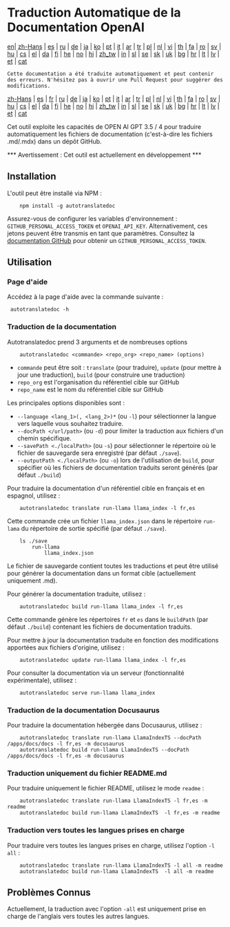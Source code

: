 
# Traduction Automatique de la Documentation OpenAI

[en](../README.md)| [zh-Hans](/i18n/README_zh-Hans.md) | [es](/i18n/README_es.md) | [ru](/i18n/README_ru.md) | [de](/i18n/README_de.md) | [ja](/i18n/README_ja.md) | [ko](/i18n/README_ko.md) | [pt](/i18n/README_pt.md) | [it](/i18n/README_it.md) | [ar](/i18n/README_ar.md) | [tr](/i18n/README_tr.md) | [pl](/i18n/README_pl.md) | [nl](/i18n/README_nl.md) | [vi](/i18n/README_vi.md) | [th](/i18n/README_th.md) | [fa](/i18n/README_fa.md) | [ro](/i18n/README_ro.md) | [sv](/i18n/README_sv.md) | [hu](/i18n/README_hu.md) | [cs](/i18n/README_cs.md) | [el](/i18n/README_el.md) | [da](/i18n/README_da.md) | [fi](/i18n/README_fi.md) | [he](/i18n/README_he.md) | [no](/i18n/README_no.md) | [hi](/i18n/README_hi.md) | [zh_tw](/i18n/README_zh_tw.md) | [in](/i18n/README_in.md) | [sl](/i18n/README_sl.md) | [se](/i18n/README_se.md) | [sk](/i18n/README_sk.md) | [uk](/i18n/README_uk.md) | [bg](/i18n/README_bg.md) | [hr](/i18n/README_hr.md) | [lt](/i18n/README_lt.md) | [lv](/i18n/README_lv.md) | [et](/i18n/README_et.md) | [cat](/i18n/README_cat.md) 

```Cette documentation a été traduite automatiquement et peut contenir des erreurs. N'hésitez pas à ouvrir une Pull Request pour suggérer des modifications.```


 [zh-Hans](/i18n/README_zh-Hans.md) | [es](/i18n/README_es.md) |  [fr](/i18n/README_es.md) | [ru](/i18n/README_ru.md) | [de](/i18n/README_de.md) | [ja](/i18n/README_ja.md) | [ko](/i18n/README_ko.md) | [pt](/i18n/README_pt.md) | [it](/i18n/README_it.md) | [ar](/i18n/README_ar.md) | [tr](/i18n/README_tr.md) | [pl](/i18n/README_pl.md) | [nl](/i18n/README_nl.md) | [vi](/i18n/README_vi.md) | [th](/i18n/README_th.md) | [fa](/i18n/README_fa.md) | [ro](/i18n/README_ro.md) | [sv](/i18n/README_sv.md) | [hu](/i18n/README_hu.md) | [cs](/i18n/README_cs.md) | [el](/i18n/README_el.md) | [da](/i18n/README_da.md) | [fi](/i18n/README_fi.md) | [he](/i18n/README_he.md) | [no](/i18n/README_no.md) | [hi](/i18n/README_hi.md) | [zh_tw](/i18n/README_zh_tw.md) | [in](/i18n/README_in.md) | [sl](/i18n/README_sl.md) | [se](/i18n/README_se.md) | [sk](/i18n/README_sk.md) | [uk](/i18n/README_uk.md) | [bg](/i18n/README_bg.md) | [hr](/i18n/README_hr.md) | [lt](/i18n/README_lt.md) | [lv](/i18n/README_lv.md) | [et](/i18n/README_et.md) | [cat](/i18n/README_cat.md) 

Cet outil exploite les capacités de OPEN AI GPT 3.5 / 4 pour traduire automatiquement les fichiers de documentation (c'est-à-dire les fichiers .md/.mdx) dans un dépôt GitHub.

*** Avertissement : Cet outil est actuellement en développement ***

## Installation

L'outil peut être installé via NPM :

```
    npm install -g autotranslatedoc
```

Assurez-vous de configurer les variables d'environnement : `GITHUB_PERSONAL_ACCESS_TOKEN` et `OPENAI_API_KEY`. Alternativement, ces jetons peuvent être transmis en tant que paramètres. Consultez la [documentation GitHub](https://docs.github.com/en/github/authenticating-to-github/creating-a-personal-access-token) pour obtenir un `GITHUB_PERSONAL_ACCESS_TOKEN`.
## Utilisation


### Page d'aide
Accédez à la page d'aide avec la commande suivante :
```
 autotranslatedoc -h
```
### Traduction de la documentation

Autotranslatedoc prend 3 arguments et de nombreuses options

```
    autotranslatedoc <commande> <repo_org> <repo_name> (options)
```

- ```commande``` peut être soit : ```translate``` (pour traduire), ```update``` (pour mettre à jour une traduction), ```build``` (pour construire une traduction)
- ```repo_org``` est l'organisation du référentiel cible sur GitHub
- ```repo_name``` est le nom du référentiel cible sur GitHub

Les principales options disponibles sont :

- ```--language <lang_1>(, <lang_2>)*``` (ou ```-l```) pour sélectionner la langue vers laquelle vous souhaitez traduire.
- ```--docPath </url/path>``` (ou ```-d```) pour limiter la traduction aux fichiers d'un chemin spécifique.
- ```--savePath <./localPath>``` (ou ```-s```) pour sélectionner le répertoire où le fichier de sauvegarde sera enregistré (par défaut ```./save```).
- ```--outputPath <./localPath>``` (ou ```-o```) lors de l'utilisation de ```build```, pour spécifier où les fichiers de documentation traduits seront générés (par défaut ```./build```)



Pour traduire la documentation d'un référentiel cible en français et en espagnol, utilisez :
```
    autotranslatedoc translate run-llama llama_index -l fr,es
```


Cette commande crée un fichier `llama_index.json` dans le répertoire `run-lama` du répertoire de sortie spécifié (par défaut `./save`).
```
    ls ./save
        run-llama
            llama_index.json 
```
Le fichier de sauvegarde contient toutes les traductions et peut être utilisé pour générer la documentation dans un format cible (actuellement uniquement .md).

Pour générer la documentation traduite, utilisez :

```
    autotranslatedoc build run-llama llama_index -l fr,es
```


Cette commande génère les répertoires `fr` et `es` dans le `buildPath` (par défaut `./build`) contenant les fichiers de documentation traduits.

Pour mettre à jour la documentation traduite en fonction des modifications apportées aux fichiers d'origine, utilisez :

```
    autotranslatedoc update run-llama llama_index -l fr,es
```


Pour consulter la documentation via un serveur (fonctionnalité expérimentale), utilisez :
```
    autotranslatedoc serve run-llama llama_index
```
### Traduction de la documentation Docusaurus

Pour traduire la documentation hébergée dans Docusaurus, utilisez :

```
    autotranslatedoc translate run-llama LlamaIndexTS --docPath /apps/docs/docs -l fr,es -m docusaurus
    autotranslatedoc build run-llama LlamaIndexTS --docPath /apps/docs/docs -l fr,es -m docusaurus
```
### Traduction uniquement du fichier README.md

Pour traduire uniquement le fichier README, utilisez le mode `readme` :

```
    autotranslatedoc translate run-llama LlamaIndexTS -l fr,es -m readme
    autotranslatedoc build run-llama LlamaIndexTS  -l fr,es -m readme
```
### Traduction vers toutes les langues prises en charge

Pour traduire vers toutes les langues prises en charge, utilisez l'option `-l all` :

```
    autotranslatedoc translate run-llama LlamaIndexTS -l all -m readme
    autotranslatedoc build run-llama LlamaIndexTS  -l all -m readme
```
## Problèmes Connus

Actuellement, la traduction avec l'option `-all` est uniquement prise en charge de l'anglais vers toutes les autres langues.
